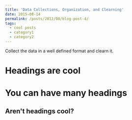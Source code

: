 ```yaml
---
title: 'Data Collections, Organization, and Clearning'
date: 2015-08-14
permalink: /posts/2012/08/blog-post-4/
tags:
  - cool posts
  - category1
  - category2
---
```


Collect the data in a well defined format and clearn it. 

Headings are cool
======

You can have many headings
======

Aren't headings cool?
------
